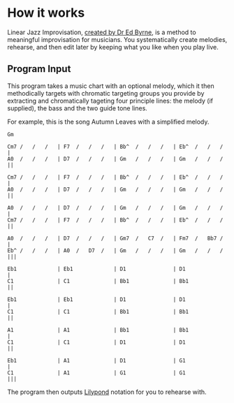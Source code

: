 How it works
============

Linear Jazz Improvisation, [created by Dr Ed Byrne](http://byrnejazz.com), is a method to meaningful improvisation for musicians. You systematically create melodies, rehearse, and then edit later by keeping what you like when you play live.

Program Input
-------------

This program takes a music chart with an optional melody, which it then methodically targets with chromatic targeting groups you provide by extracting and chromatically tageting four principle lines: the melody (if supplied), the bass and the two guide tone lines.

For example, this is the song Autumn Leaves with a simplified melody.

    Gm

    Cm7 /   /   /   | F7  /   /   /   | Bb^  /   /   /   | Eb^  /   /   /   |
    A0  /   /   /   | D7  /   /   /   | Gm   /   /   /   | Gm   /   /   /   ||

    Cm7 /   /   /   | F7  /   /   /   | Bb^  /   /   /   | Eb^  /   /   /   |
    A0  /   /   /   | D7  /   /   /   | Gm   /   /   /   | Gm   /   /   /   ||

    A0  /   /   /   | D7  /   /   /   | Gm   /   /   /   | Gm   /   /   /   |
    Cm7 /   /   /   | F7  /   /   /   | Bb^  /   /   /   | Eb^  /   /   /   ||

    A0  /   /   /   | D7  /   /   /   | Gm7  /   C7  /   | Fm7  /   Bb7 /   |
    Eb^ /   /   /   | A0  /   D7  /   | Gm   /   /   /   | Gm   /   /   /   |||

    Eb1             | Eb1             | D1               | D1               |
    C1              | C1              | Bb1              | Bb1              ||

    Eb1             | Eb1             | D1               | D1               |
    C1              | C1              | Bb1              | Bb1              ||

    A1              | A1              | Bb1              | Bb1              |
    C1              | C1              | D1               | D1               ||

    Eb1             | A1              | D1               | G1               |
    C1              | A1              | G1               | G1               |||

The program then outputs [Lilypond](http://www.lilypond.org/) notation for you to rehearse with.
